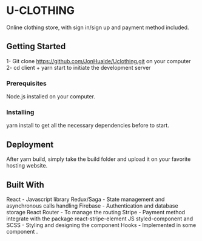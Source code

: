 # U-CLOTHING
Online clothing store, with sign in/sign up and payment method included.

## Getting Started
1- Git clone https://github.com/JonHualde/Uclothing.git on your computer   
2- cd client + yarn start to initiate the development server

### Prerequisites
Node.js installed on your computer.

### Installing
yarn install to get all the necessary dependencies before to start.

## Deployment
After yarn build, simply take the build folder and upload it on your
favorite hosting website.

## Built With
React - Javascript library
Redux/Saga - State management and asynchronous calls handling
Firebase - Authentication and database storage
React Router - To manage the routing
Stripe - Payment method integrate with the package react-stripe-element
JS styled-component and SCSS - Styling and designing the component
Hooks - Implemented in some component .
